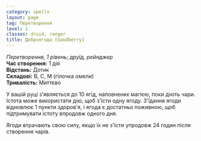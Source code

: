 ```yaml
---
category: spells
layout: page
tag: Перетворення
level: 1
classes: druid, ranger
title: Доброягода [Goodberry]
---
```


_Перетворення, 1 рівень; друїд, рейнджер_    
**Час створення:** 1 дія    
**Відстань:** Дотик    
**Складові:** В, С, М (гілочка омели)    
**Тривалість:** Миттєво    

У вашій руці з'являється до 10 ягід, наповнених магією, поки діють чари. Істота може використати дію, щоб з'їсти одну ягоду. З'їдання ягоди відновлює 1 пункти здоров'я, і ягода є достатньо поживною, щоб підтримувати істоту впродовж одного дня.    

Ягоди втрачають свою силу, якщо їх не з'їсти упродовж 24 годин після створення чарів.
